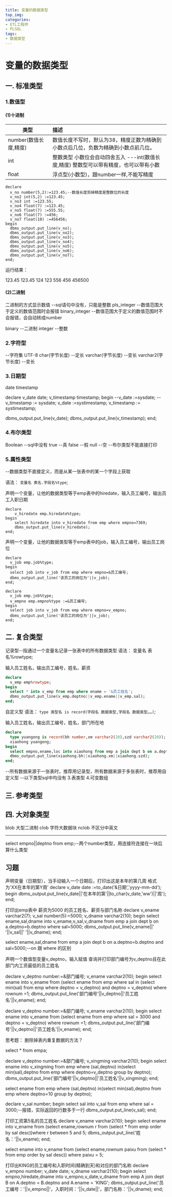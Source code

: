 ```yaml
---
title: 变量的数据类型
top_img: 
categories: 
- ETL工程师
- PLSQL
tags:
- 数据类型
---
```


# 变量的数据类型

## 一. 标准类型

### 1.数值型

#### (1)十进制

| 类型                  | 描述                                                         |
| --------------------- | :----------------------------------------------------------- |
| number(数值长度,精度) | 数值长度不写时，默认为38，精度正数为精确到小数点后几位，负数为精确到小数点前几位。 |
| int                   | 整数类型    小数位会自动四舍五入 ---int(数值长度,精度) 整数型可以带有精度，也可以带有小数 |
| float                 | 浮点型(小数型)，跟number一样,不能写精度                      |

```plsql
declare
  v_no number(5,2):=123.45;--数值长度剪掉精度是整数位的长度
  v_no2 int(5,2) :=123.45;
  v_no3 int :=123.55;
  v_no4 float(7) :=123.45;
  v_no5 float(7) :=555.55;
  v_no6 float(7) :=456;
  v_no7 float(10) :=456456;
begin
  dbms_output.put_line(v_no);
  dbms_output.put_line(v_no2);
  dbms_output.put_line(v_no3);
  dbms_output.put_line(v_no4);
  dbms_output.put_line(v_no5);
  dbms_output.put_line(v_no6);
  dbms_output.put_line(v_no7);
end;
```

运行结果：

123.45
123.45
124
123
556
456
456500



#### (2)二进制

二进制的方式显示数值 --sql语句中没有，只能是整数
pls_integer  --数值范围大于定义的数值范围时会报错
binary_integer --数值范围大于定义的数值范围时不会报错，会自动转成number

binary --二进制
integer --整数

### 2.字符型

--字符集  UTF-8
char(字节长度)      --定长
varchar(字节长度)   --变长
varchar2(字节长度)  --变长

### 3.日期型

date
timestamp

declare
  v_date date;
  v_timestamp timestamp;
begin
  --v_date :=sysdate;
  --v_timestamp  := sysdate;
  v_date :=systimestamp;
  v_timestamp  := systimestamp;

  dbms_output.put_line(v_date);
  dbms_output.put_line(v_timestamp);
end;

### 4.布尔类型

Boolean --sql中没有
true  --真
false --假
null  --空
--布尔类型不能直接打印



### 5.属性类型

--数据类型不直接定义，而是从某一张表中的某一个字段上获取

语法： `变量名 表名.字段名%type`;



声明一个变量，让他的数据类型等于emp表中的hiredate，输入员工编号，输出员工入职日期

```plsql
declare 
	v_hiredate emp.hiredate%type;
begin
	select hiredate into v_hiredate from emp where empno=7369;
	dbms_output.put_line(v_hiredate);
end;
```

声明一个变量，让他的数据类型等于emp表中的job，输入员工编号，输出员工岗位

```plsql
declare
  v_job emp.job%type;
begin
  select job into v_job from emp where empno=&员工编号;
  dbms_output.put_line('该员工的岗位为'||v_job);
end;

declare
  v_job emp.job%type;
  v_empno emp.empno%type :=&员工编号;
begin
  select job into v_job from emp where empno=v_empno;
  dbms_output.put_line('该员工的岗位为'||v_job);
end;
```



## 二. 复合类型

记录型--指通过一个变量名记录一张表中的所有数据类型
语法： 变量名 表名%rowtype;

输入员工姓名，输出员工编号，姓名，薪资

```sql
declare
  v_emp emp%rowtype;
begin
  select * into v_emp from emp where ename = '&员工姓名';
  dbms_output.put_line(v_emp.deptno||v_emp.ename||v_emp.sal);
end;
```

自定义型
语法： `type 类型名 is record(字段名 数据类型,字段名 数据类型……)`;

输入员工姓名，输出员工编号，姓名，部门所在地

```sql
declare
  type yuangong is record(bh number,xm varchar2(20),szd varchar2(20));
  xiaohong yuangong;
begin
  select empno,ename,loc into xiaohong from emp a join dept b on a.deptno = b.deptno where ename = '&员工姓名';
  dbms_output.put_line(xiaohong.bh||xiaohong.xm||xiaohong.szd);
end;
```



--所有数据来源于一张表时，推荐用记录型，所有数据来源于多张表时，推荐用自定义型
--以下类型sql中均没有
3.表类型
4.可变数组

## 三. 参考类型



## 四. 大对象类型

blob 大型二进制
clob 字符大数据块
nclob 不区分中英文


---------------------------------------------------
select empno||deptno from emp;--两个number类型，用连接符连接在一块后算什么类型





## 习题

声明变量（日期型），当手动输入一个日期后，打印出这是本年的第几周 格式为'XX在本年的第Y周'
declare 
v_date date :=to_date('&日期','yyyy-mm-dd');
begin
  dbms_output.put_line(v_date||'在本年的第'||to_char(v_date,'ww')||'周');
end;

打印出emp表中 薪资为5000 的员工姓名、薪资与部门名称
declare
v_ename varchar2(7);
v_sal number(5):=5000;
v_dname varchar2(10);
begin
  select ename,sal,dname into v_ename,v_sal,v_dname from emp a join dept b on a.deptno=b.deptno where sal=5000;
  dbms_output.put_line(v_ename||'  '||v_sal||'  '||v_dname);
end;

select ename,sal,dname  from emp a join dept b on a.deptno=b.deptno and sal=5000;--on 跟 where 的区别

声明一个数值型变量v_deptno，输入赋值
查询并打印部门编号为v_deptno且在此部门内工资最低的员工姓名

declare
v_deptno number:=&部门编号;
v_ename varchar2(10);
begin
  select ename
    into v_ename
    from (select ename
            from emp
           where sal in (select min(sal) from emp where deptno = v_deptno)
             and deptno = v_deptno) where rownum =1; 
  dbms_output.put_line('部门编号'||v_deptno||'员工姓名'||v_ename);
end;


declare
v_deptno number:=&部门编号;
v_ename varchar2(10);
begin
  select ename
    into v_ename
    from (select ename
            from emp
           where sal = 3000
             and deptno = v_deptno) where rownum =1; 
  dbms_output.put_line('部门编号'||v_deptno||'员工姓名'||v_ename);
end;


思考题：
删除掉表内重复数据的方法？

select * from empa;











declare
v_deptno number:=&部门编号;
v_xingming varchar2(10);
begin
  select ename into v_xingming from emp where (sal,deptno) in(select min(sal),deptno from emp where deptno=v_deptno group by deptno);
  dbms_output.put_line('部门编号'||v_deptno||'员工姓名'||v_xingming);
end;

select ename from emp where (sal,deptno) in(select min(sal),deptno from emp where deptno=10 group by deptno);

declare
v_sal number;
begin
  select sal into v_sal from emp where sal = 3000;--报错，实际返回的行数多于一行
  dbms_output.put_line(v_sal);
end;


打印工资第5名的员工姓名
declare 
v_ename varchar2(10);
begin 
 select ename into v_ename from (select ename,rownum r from (select * from emp order by sal desc))where r  between  5 and 5;
 dbms_output.put_line('姓名：'||v_ename);
end;

select ename into v_ename from (select ename,rownum paixu from (select * from emp order by sal desc)) where paixu = 5;





打印出KING的员工编号和入职时间(精确到天)和对应的部门名称
declare
  v_empno number;
  v_date date;
  v_dname varchar2(10);
begin
  select empno,hiredate,dname into v_empno,v_date,v_dname from emp A join dept B on A.deptno = B.deptno and A.ename = 'KING';
  dbms_output.put_line('员工编号：'||v_empno||'，入职时间：'||v_date||'，部门名称：'||v_dname);
end;